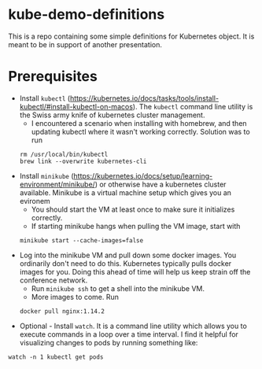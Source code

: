 # kube-demo-definitions

This is a repo containing some simple definitions for Kubernetes object. It is meant to be in support of another presentation.

# Prerequisites

* Install `kubectl` (https://kubernetes.io/docs/tasks/tools/install-kubectl/#install-kubectl-on-macos). The `kubectl` command line utility is the Swiss army knife of kubernetes cluster management.
  * I encountered a scenario when installing with homebrew, and then updating kubectl where it wasn't working correctly. Solution was to run
  ```
  rm /usr/local/bin/kubectl
  brew link --overwrite kubernetes-cli
  ```
* Install `minikube` (https://kubernetes.io/docs/setup/learning-environment/minikube/) or otherwise have a kubernetes cluster available. Minikube is a virtual machine setup which gives you an evironem
  * You should start the VM at least once to make sure it initializes correctly.
  * If starting minikube hangs when pulling the VM image, start with
  ```
  minikube start --cache-images=false
  ```
* Log into the minikube VM and pull down some docker images. You ordinarily don't need to do this. Kubernetes typically pulls docker images for you. Doing this ahead of time will help us keep strain off the conference network.
  * Run `minikube ssh` to get a shell into the minikube VM.
  * More images to come. Run
  ```
  docker pull nginx:1.14.2
  ```
* Optional - Install `watch`. It is a command line utility which allows you to execute commands in a loop over a time interval. I find it helpful for visualizing changes to pods by running something like:
```
watch -n 1 kubectl get pods
```
